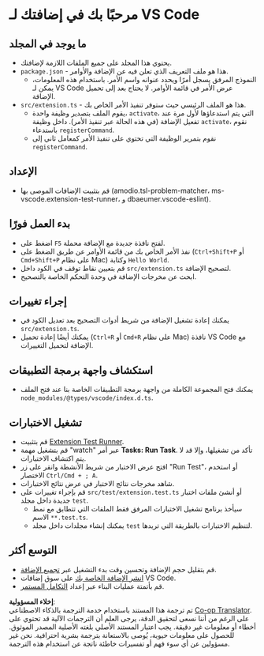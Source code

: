 <!--
CO_OP_TRANSLATOR_METADATA:
{
  "original_hash": "6a7479104914787e4f0976e39131e8e3",
  "translation_date": "2025-04-03T06:25:31+00:00",
  "source_file": "code\\07.Lab\\01\\Apple\\phi3ext\\vsc-extension-quickstart.md",
  "language_code": "ar"
}
-->
# مرحبًا بك في إضافتك لـ VS Code

## ما يوجد في المجلد

* يحتوي هذا المجلد على جميع الملفات اللازمة لإضافتك.
* `package.json` - هذا هو ملف التعريف الذي تعلن فيه عن الإضافة والأوامر.
  * النموذج المرفق يسجل أمرًا ويحدد عنوانه واسم الأمر. باستخدام هذه المعلومات، يمكن لـ VS Code عرض الأمر في قائمة الأوامر. لا يحتاج بعد إلى تحميل الإضافة.
* `src/extension.ts` - هذا هو الملف الرئيسي حيث ستوفر تنفيذ الأمر الخاص بك.
  * يقوم الملف بتصدير وظيفة واحدة، `activate`، التي يتم استدعاؤها لأول مرة عند تفعيل الإضافة (في هذه الحالة عبر تنفيذ الأمر). داخل وظيفة `activate`، نقوم باستدعاء `registerCommand`.
  * نقوم بتمرير الوظيفة التي تحتوي على تنفيذ الأمر كمعامل ثاني إلى `registerCommand`.

## الإعداد

* قم بتثبيت الإضافات الموصى بها (amodio.tsl-problem-matcher، ms-vscode.extension-test-runner، و dbaeumer.vscode-eslint).

## بدء العمل فورًا

* اضغط على `F5` لفتح نافذة جديدة مع الإضافة محملة.
* نفذ الأمر الخاص بك من قائمة الأوامر عن طريق الضغط على (`Ctrl+Shift+P` أو `Cmd+Shift+P` على نظام Mac) وكتابة `Hello World`.
* قم بتعيين نقاط توقف في الكود داخل `src/extension.ts` لتصحيح الإضافة.
* ابحث عن مخرجات الإضافة في وحدة التحكم الخاصة بالتصحيح.

## إجراء تغييرات

* يمكنك إعادة تشغيل الإضافة من شريط أدوات التصحيح بعد تعديل الكود في `src/extension.ts`.
* يمكنك أيضًا إعادة تحميل (`Ctrl+R` أو `Cmd+R` على نظام Mac) نافذة VS Code مع الإضافة لتحميل التغييرات.

## استكشاف واجهة برمجة التطبيقات

* يمكنك فتح المجموعة الكاملة من واجهة برمجة التطبيقات الخاصة بنا عند فتح الملف `node_modules/@types/vscode/index.d.ts`.

## تشغيل الاختبارات

* قم بتثبيت [Extension Test Runner](https://marketplace.visualstudio.com/items?itemName=ms-vscode.extension-test-runner).
* قم بتشغيل مهمة "watch" عبر أمر **Tasks: Run Task**. تأكد من تشغيلها، وإلا قد لا يتم اكتشاف الاختبارات.
* افتح عرض الاختبار من شريط الأنشطة وانقر على زر "Run Test"، أو استخدم الاختصار `Ctrl/Cmd + ; A`.
* شاهد مخرجات نتائج الاختبار في عرض نتائج الاختبارات.
* قم بإجراء تغييرات على `src/test/extension.test.ts` أو أنشئ ملفات اختبار جديدة داخل مجلد `test`.
  * سيأخذ برنامج تشغيل الاختبارات المرفق فقط الملفات التي تتطابق مع نمط الاسم `**.test.ts`.
  * يمكنك إنشاء مجلدات داخل مجلد `test` لتنظيم الاختبارات بالطريقة التي تريدها.

## التوسع أكثر

* قم بتقليل حجم الإضافة وتحسين وقت بدء التشغيل عبر [تجميع الإضافة](https://code.visualstudio.com/api/working-with-extensions/bundling-extension).
* [انشر الإضافة الخاصة بك](https://code.visualstudio.com/api/working-with-extensions/publishing-extension) على سوق إضافات VS Code.
* قم بأتمتة عمليات البناء عبر إعداد [التكامل المستمر](https://code.visualstudio.com/api/working-with-extensions/continuous-integration).

**إخلاء المسؤولية**:  
تم ترجمة هذا المستند باستخدام خدمة الترجمة بالذكاء الاصطناعي [Co-op Translator](https://github.com/Azure/co-op-translator). على الرغم من أننا نسعى لتحقيق الدقة، يرجى العلم أن الترجمات الآلية قد تحتوي على أخطاء أو معلومات غير دقيقة. يجب اعتبار المستند الأصلي بلغته الأصلية المصدر الموثوق. للحصول على معلومات حيوية، يُوصى بالاستعانة بترجمة بشرية احترافية. نحن غير مسؤولين عن أي سوء فهم أو تفسيرات خاطئة ناتجة عن استخدام هذه الترجمة.